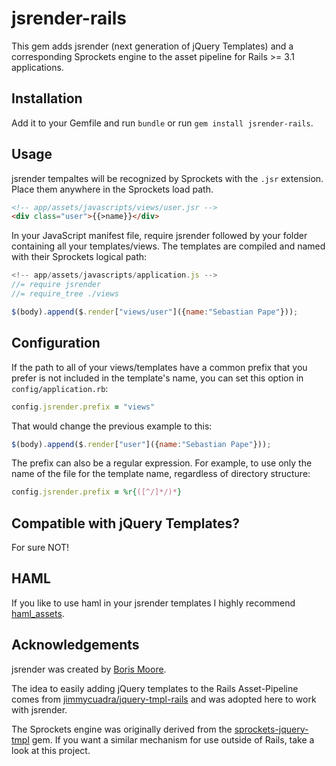 # jsrender-rails

This gem adds jsrender (next generation of jQuery Templates) and a corresponding Sprockets engine to the asset pipeline for Rails >= 3.1 applications.

## Installation

Add it to your Gemfile and run `bundle` or run `gem install jsrender-rails`.

## Usage

jsrender tempaltes will be recognized by Sprockets with the `.jsr` extension. Place them anywhere in the Sprockets load path.

```html
<!-- app/assets/javascripts/views/user.jsr -->
<div class="user">{{>name}}</div>
```

In your JavaScript manifest file, require jsrender followed by your folder containing all your templates/views. The templates are compiled and named with their Sprockets logical path:

```javascript
<!-- app/assets/javascripts/application.js -->
//= require jsrender
//= require_tree ./views

$(body).append($.render["views/user"]({name:"Sebastian Pape"}));
```

## Configuration

If the path to all of your views/templates have a common prefix that you prefer is not included in the template's name, you can set this option in `config/application.rb`:

```ruby
config.jsrender.prefix = "views"
```

That would change the previous example to this:

```javascript
$(body).append($.render["user"]({name:"Sebastian Pape"}));
```

The prefix can also be a regular expression. For example, to use only the name of the file for the template name, regardless of directory structure:

```ruby
config.jsrender.prefix = %r{([^/]*/)*}
```

## Compatible with jQuery Templates?

For sure NOT!

## HAML

If you like to use haml in your jsrender templates I highly recommend [haml_assets](https://github.com/infbio/haml_assets).

## Acknowledgements

jsrender was created by [Boris Moore](https://github.com/BorisMoore).

The idea to easily adding jQuery templates to the Rails Asset-Pipeline comes from [jimmycuadra/jquery-tmpl-rails](https://github.com/jimmycuadra/jquery-tmpl-rails) and was adopted here to work with jsrender.

The Sprockets engine was originally derived from the [sprockets-jquery-tmpl](https://github.com/rdy/sprockets-jquery-tmpl) gem. If you want a similar mechanism for use outside of Rails, take a look at this project.

